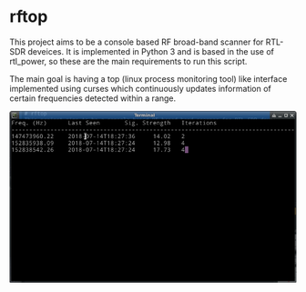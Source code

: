 # rftop
This project aims to be a console based RF broad-band scanner for RTL-SDR deveices. It is implemented in Python 3 and is based in the use of rtl_power, so these are the main requirements to run this script.

The main goal is having a top (linux process monitoring tool) like interface implemented using curses which continuously updates information of certain frequencies detected within a range.

![Screenshot](https://raw.githubusercontent.com/jametller/rftop/master/Screenshot.png)